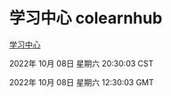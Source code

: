 # 学习中心 colearnhub
[学习中心](http://27.19.33.125:56308/colearnhub/)

2022年 10月 08日 星期六 20:30:03 CST

2022年 10月 08日 星期六 12:30:03 GMT
